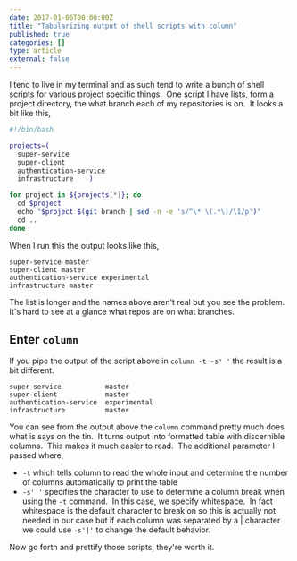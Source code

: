 ```yaml
---
date: 2017-01-06T00:00:00Z
title: "Tabularizing output of shell scripts with column"
published: true
categories: []
type: article
external: false
---
```


I tend to live in my terminal and as such tend to write a bunch of shell scripts for various project specific things.  One script I have lists, form a project directory, the what branch each of my repositories is on.  It looks a bit like this,

```bash
#!/bin/bash

projects=(
  super-service 
  super-client 
  authentication-service 
  infrastructure    )

for project in ${projects[*]}; do
  cd $project
  echo "$project $(git branch | sed -n -e 's/^\* \(.*\)/\1/p')"
  cd ..
done
```

When I run this the output looks like this,

```
super-service master
super-client master
authentication-service experimental
infrastructure master
```

The list is longer and the names above aren't real but you see the problem.  It's hard to see at a glance what repos are on what branches.

## Enter `column`

If you pipe the output of the script above in `column -t -s' '` the result is a bit different.

```
super-service           master
super-client            master
authentication-service  experimental
infrastructure          master
```

You can see from the output above the `column` command pretty much does what is says on the tin.  It turns output into formatted table with discernible columns.  This makes it much easier to read.  The additional parameter I passed where,

- `-t` which tells column to read the whole input and determine the number of columns automatically to print the table
- `-s' '` specifies the character to use to determine a column break when using the `-t` command.  In this case, we specify whitespace.  In fact whitespace is the default character to break on so this is actually not needed in our case but if each column was separated by a | character we could use `-s'|'` to change the default behavior.

Now go forth and prettify those scripts, they're worth it.


